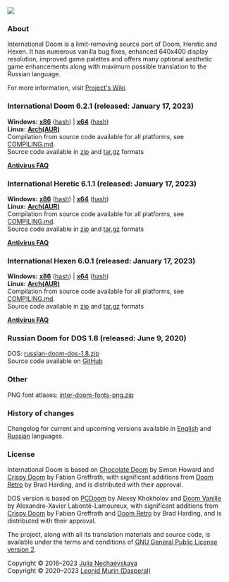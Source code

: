 ![](https://jnechaevsky.github.io/inter-doom/files/inter-doom-git.png)

### About

International Doom is a limit-removing source port of Doom, Heretic and Hexen.
It has numerous vanilla bug fixes, enhanced 640x400 display resolution,
improved game palettes and offers many optional aesthetic game enhancements
along with maximum possible translation to the Russian language.

For more information, visit [Project's Wiki](https://github.com/JNechaevsky/inter-doom/wiki).

### International Doom 6.2.1 (released: January 17, 2023)

**Windows:**
[**x86**](https://github.com/JNechaevsky/inter-doom/releases/download/6.2.1/inter-doom-6.2.1-windows-x86.zip)
([hash](https://github.com/JNechaevsky/inter-doom/releases/download/6.2.1/inter-doom-6.2.1-windows-x86.zip.sha256))
|
[**x64**](https://github.com/JNechaevsky/inter-doom/releases/download/6.2.1/inter-doom-6.2.1-windows-x64.zip)
([hash](https://github.com/JNechaevsky/inter-doom/releases/download/6.2.1/inter-doom-6.2.1-windows-x64.zip.sha256))<br/>
**Linux:**
[**Arch(AUR)**](https://aur.archlinux.org/packages/inter-doom)<br/>
Compilation from source code available for all platforms,
see [COMPILING.md](COMPILING.md).<br/>
Source code available in [zip](https://github.com/JNechaevsky/inter-doom/archive/refs/tags/6.2.1.zip)
and [tar.gz](https://github.com/JNechaevsky/inter-doom/archive/refs/tags/6.2.1.tar.gz) formats

[**Antivirus FAQ**](https://github.com/JNechaevsky/inter-doom/wiki/Antivirus-FAQ)

### International Heretic 6.1.1 (released: January 17, 2023)

**Windows:**
[**x86**](https://github.com/JNechaevsky/inter-doom/releases/download/heretic-6.1.1/inter-heretic-6.1.1-windows-x86.zip)
([hash](https://github.com/JNechaevsky/inter-doom/releases/download/heretic-6.1.1/inter-heretic-6.1.1-windows-x86.zip.sha256))
|
[**x64**](https://github.com/JNechaevsky/inter-doom/releases/download/heretic-6.1.1/inter-heretic-6.1.1-windows-x64.zip)
([hash](https://github.com/JNechaevsky/inter-doom/releases/download/heretic-6.1.1/inter-heretic-6.1.1-windows-x64.zip.sha256))<br/>
**Linux:**
[**Arch(AUR)**](https://aur.archlinux.org/packages/inter-heretic)<br/>
Compilation from source code available for all platforms,
see [COMPILING.md](COMPILING.md).<br/>
Source code available in [zip](https://github.com/JNechaevsky/inter-doom/archive/refs/tags/heretic-6.1.1.zip)
and [tar.gz](https://github.com/JNechaevsky/inter-doom/archive/refs/tags/heretic-6.1.1.tar.gz) formats

[**Antivirus FAQ**](https://github.com/JNechaevsky/inter-doom/wiki/Antivirus-FAQ)

### International Hexen 6.0.1 (released: January 17, 2023)

**Windows:**
[**x86**](https://github.com/JNechaevsky/inter-doom/releases/download/hexen-6.0.1/inter-hexen-6.0.1-windows-x86.zip)
([hash](https://github.com/JNechaevsky/inter-doom/releases/download/hexen-6.0.1/inter-hexen-6.0.1-windows-x86.zip.sha256))
|
[**x64**](https://github.com/JNechaevsky/inter-doom/releases/download/hexen-6.0.1/inter-hexen-6.0.1-windows-x64.zip)
([hash](https://github.com/JNechaevsky/inter-doom/releases/download/hexen-6.0.1/inter-hexen-6.0.1-windows-x64.zip.sha256))<br/>
**Linux:**
[**Arch(AUR)**](https://aur.archlinux.org/packages/inter-hexen)<br/>
Compilation from source code available for all platforms,
see [COMPILING.md](COMPILING.md).<br/>
Source code available in [zip](https://github.com/JNechaevsky/inter-doom/archive/refs/tags/hexen-6.0.1.zip)
and [tar.gz](https://github.com/JNechaevsky/inter-doom/archive/refs/tags/hexen-6.0.1.tar.gz) formats

[**Antivirus FAQ**](https://github.com/JNechaevsky/inter-doom/wiki/Antivirus-FAQ)

### Russian Doom for DOS 1.8 (released: June 9, 2020)

DOS: [russian-doom-dos-1.8.zip](https://github.com/JNechaevsky/inter-doom/releases/download/dos-1.8/russian-doom-dos-1.8.zip)<br/>
Source code available on [GitHub](https://github.com/JNechaevsky/inter-doom/tree/master/src_dos)

### Other

PNG font atlases: [inter-doom-fonts-png.zip](https://jnechaevsky.github.io/inter-doom/files/inter-doom-fonts-png.zip)

### History of changes

Changelog for current and upcoming versions available
in [English](https://github.com/JNechaevsky/inter-doom/wiki/Changelog)
and [Russian](https://github.com/JNechaevsky/inter-doom/wiki/Changelog-(Rus)) languages.

### License

International Doom is based on [Chocolate Doom](https://www.chocolate-doom.org) by Simon Howard
and [Crispy Doom](http://fabiangreffrath.github.io/crispy-doom) by Fabian Greffrath,
with significant additions from [Doom Retro](http://doomretro.com) by Brad Harding,
and is distributed with their approval.

DOS version is based on [PCDoom](https://github.com/nukeykt/PCDoom-v2) by Alexey Khokholov
and [Doom Vanille](https://github.com/AXDOOMER/doom-vanille) by Alexandre-Xavier Labonté-Lamoureux,
with significant additions from [Crispy Doom](http://fabiangreffrath.github.io/crispy-doom) by Fabian Greffrath
and [Doom Retro](http://doomretro.com) by Brad Harding, and is distributed with their approval.

The project, along with all its translation materials and source code,
is available under the terms and conditions of
[GNU General Public License version 2](https://www.gnu.org/licenses/old-licenses/gpl-2.0.html).

Copyright &copy; 2016&ndash;2023 [Julia Nechaevskaya](https://jnechaevsky.github.io/author.html)<br/>
Copyright &copy; 2020&ndash;2023 [Leonid Murin (Dasperal)](https://github.com/Dasperal)

